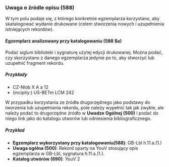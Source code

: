 ### Uwaga o źródle opisu (588)

W tym polu podaje się, z którego konkretnie egzemplarza korzystano, aby skatalogować wydanie drukowane (celem stworzenia nowych i uzupełnienia istniejących rekordów).

#### Egzemplarz analizowany przy katalogowaniu (588 $a)

Podać siglum biblioteki i sygnaturę użytej edycji drukowanej. Można podać, czy skorzystano z danego egzemplarza jedynie po to, aby stworzyć lub uzupełnić fragment rekordu.

##### Przykłady
- CZ-Nlob X A a 12
- (incipity:) US-BETm LCM 242

W przypadku korzystania ze źródła drugorzędnego jako podstawy do tworzenia lub uzupełniania rekordu, pole należy wypełnić tak jak zwykle, ale należy podać to drugorzędne źródło w **Uwadze Ogólnej (500)** i podać do niego link jako do katalogu utworów lub odniesienia bibliograficznego.

##### Przykład
- **Egzemplarz wykorzystany przy katalogowaniu(588)**: GB-Lbl h.11.a.(1.)
- **Uwaga ogólna (500)**: Rekord oparty na YouV stosujący opis egzemplarza w GB-Lbl, sygnatura h.11.a.(1.).
- **Katalog utwórów (690)**: YouV 2

